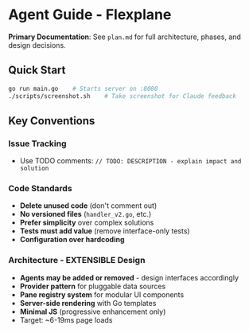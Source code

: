 # Agent Guide - Flexplane

**Primary Documentation**: See `plan.md` for full architecture, phases, and design decisions.

## Quick Start
```bash
go run main.go    # Starts server on :8080
./scripts/screenshot.sh    # Take screenshot for Claude feedback
```

## Key Conventions

### Issue Tracking
- Use TODO comments: `// TODO: DESCRIPTION - explain impact and solution`

### Code Standards  
- **Delete unused code** (don't comment out)
- **No versioned files** (`handler_v2.go`, etc.)
- **Prefer simplicity** over complex solutions
- **Tests must add value** (remove interface-only tests)
- **Configuration over hardcoding**

### Architecture - EXTENSIBLE Design
- **Agents may be added or removed** - design interfaces accordingly
- **Provider pattern** for pluggable data sources
- **Pane registry system** for modular UI components
- **Server-side rendering** with Go templates
- **Minimal JS** (progressive enhancement only)
- Target: ~6-19ms page loads